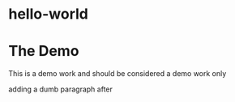# hello-world
<h1>The Demo</h1>
<p>
  This is a demo work
and should be considered a demo work only
  </p>
<p> adding a dumb paragraph after<p>
